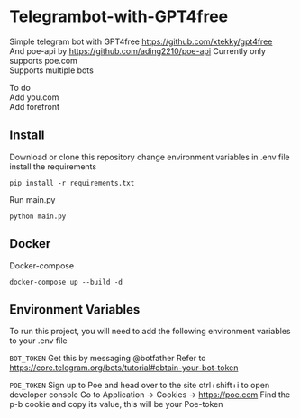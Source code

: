 # Telegrambot-with-GPT4free
Simple telegram bot with GPT4free https://github.com/xtekky/gpt4free   
And poe-api by https://github.com/ading2210/poe-api
Currently only supports poe.com   
Supports multiple bots   

   
To do   
Add you.com   
Add forefront    

## Install


Download or clone this repository
change environment variables in .env file
install the requirements 
```
pip install -r requirements.txt
```
Run main.py
```
python main.py
```
## Docker

Docker-compose
```
docker-compose up --build -d
```



## Environment Variables

To run this project, you will need to add the following environment variables to your .env file

`BOT_TOKEN`
Get this by messaging @botfather Refer to https://core.telegram.org/bots/tutorial#obtain-your-bot-token

`POE_TOKEN`
Sign up to Poe and head over to the site
ctrl+shift+i to open developer console
Go to Application -> Cookies -> https://poe.com
Find the p-b cookie and copy its value, this will be your Poe-token

